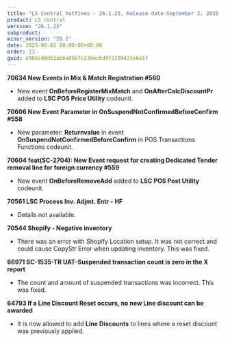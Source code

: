```yaml
---
title: "LS Central hotfixes - 26.1.23, Release date September 2, 2025 - Hotfixes"
product: LS Central
version: "26.1.23"
subproduct: 
minor_version: "26.1"
date: 2025-09-02 00:00:00+00:00
order: 13
guid: e98bcd8db1abba8567c230ecbd9f3289433e6a1f
---
```


<strong>70634 New Events in Mix & Match Registration #560</strong>
<ul><li>New event <b>OnBeforeRegisterMixMatch</b> and <b>OnAfterCalcDiscountPr</b> added to <b>LSC POS Price Utility</b> codeunit.</li></ul>
<strong>70606 New Event Parameter in OnSuspendNotConfirmedBeforeConfirm #558</strong>
<ul><li>New parameter: <b>Returnvalue</b> in event <b>OnSuspendNotConfirmedBeforeConfirm</b> in POS Transactions Functions codeunit.</li></ul>
<strong>70604 feat(SC-2704): New Event request for creating Dedicated Tender removal line for foreign currency #559</strong>
<ul><li>New event <b>OnBeforeRemoveAdd</b> added to <b>LSC POS Post Utility</b> codeunit.</li></ul>
<strong>70561 LSC Process Inv. Adjmt. Entr - HF</strong>
<ul><li>Details not available.</li></ul>
<strong>70544 Shopify - Negative inventory</strong>
<ul><li>There was an error with Shopify Location setup. It was not correct and could cause CopyStr Error when updating inventory. This was fixed. </li></ul>
<strong>66971 SC-1535-TR UAT-Suspended transaction count is zero in the X report</strong>
<ul><li>The count and amount of suspended transactions was incorrect. This was fixed.</li></ul>
<strong>64793 If a Line Discount Reset occurs, no new Line discount can be awarded</strong>
<ul><li>It is now allowed to add <b>Line Discounts</b> to lines where a reset discount was previously applied.</li></ul>
